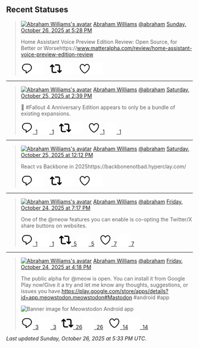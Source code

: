 ## Recent Statuses

> <a href="https://indieweb.social/@abraham"><img alt="Abraham Williams's avatar" src="https://cdn.masto.host/indiewebsocial/accounts/avatars/109/292/540/382/343/163/original/d00f2e03ce9c85b1.jpg" height="24" width="24" ></a> [Abraham Williams](https://indieweb.social/@abraham) [@abraham](https://indieweb.social/@abraham) [Sunday, October 26, 2025 at 5:28 PM](https://indieweb.social/@abraham/115441643791066099)
>
> Home Assistant Voice Preview Edition Review: Open Source, for Better or Worsehttps://www.matteralpha.com/review/home-assistant-voice-preview-edition-review
>
> [![Reply](./images/reply_light.svg#gh-light-mode-only "Reply")](https://indieweb.social/@abraham/115441643791066099#gh-light-mode-only)[![Reply](./images/reply.svg#gh-dark-mode-only "Reply")](https://indieweb.social/@abraham/115441643791066099#gh-dark-mode-only)&emsp;[![Boost](./images/retweet_light.svg#gh-light-mode-only "Boost")](https://indieweb.social/@abraham/115441643791066099#gh-light-mode-only)[![Boost](./images/retweet.svg#gh-dark-mode-only "Boost")](https://indieweb.social/@abraham/115441643791066099#gh-dark-mode-only)&emsp;[![Favorite](./images/like_light.svg#gh-light-mode-only "Favorite")](https://indieweb.social/@abraham/115441643791066099#gh-light-mode-only)[![Favorite](./images/like.svg#gh-dark-mode-only "Favorite")](https://indieweb.social/@abraham/115441643791066099#gh-dark-mode-only)


---

> <a href="https://indieweb.social/@abraham"><img alt="Abraham Williams's avatar" src="https://cdn.masto.host/indiewebsocial/accounts/avatars/109/292/540/382/343/163/original/d00f2e03ce9c85b1.jpg" height="24" width="24" ></a> [Abraham Williams](https://indieweb.social/@abraham) [@abraham](https://indieweb.social/@abraham) [Saturday, October 25, 2025 at 2:39 PM](https://indieweb.social/@abraham/115435317347717464)
>
> 🤣 #Fallout 4 Anniversary Edition appears to only be a bundle of existing expansions.
>
> [![Reply](./images/reply_light.svg#gh-light-mode-only "Reply")&ensp;1](https://indieweb.social/@abraham/115435317347717464#gh-light-mode-only)[![Reply](./images/reply.svg#gh-dark-mode-only "Reply")&ensp;1](https://indieweb.social/@abraham/115435317347717464#gh-dark-mode-only)&emsp;[![Boost](./images/retweet_light.svg#gh-light-mode-only "Boost")](https://indieweb.social/@abraham/115435317347717464#gh-light-mode-only)[![Boost](./images/retweet.svg#gh-dark-mode-only "Boost")](https://indieweb.social/@abraham/115435317347717464#gh-dark-mode-only)&emsp;[![Favorite](./images/like_light.svg#gh-light-mode-only "Favorite")&ensp;1](https://indieweb.social/@abraham/115435317347717464#gh-light-mode-only)[![Favorite](./images/like.svg#gh-dark-mode-only "Favorite")&ensp;1](https://indieweb.social/@abraham/115435317347717464#gh-dark-mode-only)


---

> <a href="https://indieweb.social/@abraham"><img alt="Abraham Williams's avatar" src="https://cdn.masto.host/indiewebsocial/accounts/avatars/109/292/540/382/343/163/original/d00f2e03ce9c85b1.jpg" height="24" width="24" ></a> [Abraham Williams](https://indieweb.social/@abraham) [@abraham](https://indieweb.social/@abraham) [Saturday, October 25, 2025 at 12:12 PM](https://indieweb.social/@abraham/115434742043661125)
>
> React vs Backbone in 2025https://backbonenotbad.hyperclay.com/
>
> [![Reply](./images/reply_light.svg#gh-light-mode-only "Reply")](https://indieweb.social/@abraham/115434742043661125#gh-light-mode-only)[![Reply](./images/reply.svg#gh-dark-mode-only "Reply")](https://indieweb.social/@abraham/115434742043661125#gh-dark-mode-only)&emsp;[![Boost](./images/retweet_light.svg#gh-light-mode-only "Boost")](https://indieweb.social/@abraham/115434742043661125#gh-light-mode-only)[![Boost](./images/retweet.svg#gh-dark-mode-only "Boost")](https://indieweb.social/@abraham/115434742043661125#gh-dark-mode-only)&emsp;[![Favorite](./images/like_light.svg#gh-light-mode-only "Favorite")](https://indieweb.social/@abraham/115434742043661125#gh-light-mode-only)[![Favorite](./images/like.svg#gh-dark-mode-only "Favorite")](https://indieweb.social/@abraham/115434742043661125#gh-dark-mode-only)


---

> <a href="https://indieweb.social/@abraham"><img alt="Abraham Williams's avatar" src="https://cdn.masto.host/indiewebsocial/accounts/avatars/109/292/540/382/343/163/original/d00f2e03ce9c85b1.jpg" height="24" width="24" ></a> [Abraham Williams](https://indieweb.social/@abraham) [@abraham](https://indieweb.social/@abraham) [Friday, October 24, 2025 at 7:17 PM](https://indieweb.social/@abraham/115430749118800301)
>
> One of the @meow features you can enable is co-opting the Twitter/X share buttons on websites.
>
> [![Reply](./images/reply_light.svg#gh-light-mode-only "Reply")&ensp;1](https://indieweb.social/@abraham/115430749118800301#gh-light-mode-only)[![Reply](./images/reply.svg#gh-dark-mode-only "Reply")&ensp;1](https://indieweb.social/@abraham/115430749118800301#gh-dark-mode-only)&emsp;[![Boost](./images/retweet_light.svg#gh-light-mode-only "Boost")&ensp;5](https://indieweb.social/@abraham/115430749118800301#gh-light-mode-only)[![Boost](./images/retweet.svg#gh-dark-mode-only "Boost")&ensp;5](https://indieweb.social/@abraham/115430749118800301#gh-dark-mode-only)&emsp;[![Favorite](./images/like_light.svg#gh-light-mode-only "Favorite")&ensp;7](https://indieweb.social/@abraham/115430749118800301#gh-light-mode-only)[![Favorite](./images/like.svg#gh-dark-mode-only "Favorite")&ensp;7](https://indieweb.social/@abraham/115430749118800301#gh-dark-mode-only)


---

> <a href="https://indieweb.social/@abraham"><img alt="Abraham Williams's avatar" src="https://cdn.masto.host/indiewebsocial/accounts/avatars/109/292/540/382/343/163/original/d00f2e03ce9c85b1.jpg" height="24" width="24" ></a> [Abraham Williams](https://indieweb.social/@abraham) [@abraham](https://indieweb.social/@abraham) [Friday, October 24, 2025 at 4:18 PM](https://indieweb.social/@abraham/115430045205660826)
>
> The public alpha for @meow is open. You can install it from Google Play now!Give it a try and let me know any thoughts, suggestions, or issues you have.https://play.google.com/store/apps/details?id=app.meowstodon.meowstodon#Mastodon #android #app
>
> ![Banner image for Meowstodon Android app](https://cdn.masto.host/indiewebsocial/media_attachments/files/115/430/021/729/603/025/original/ef5cbcbbeee4a6cd.png)
>
> [![Reply](./images/reply_light.svg#gh-light-mode-only "Reply")&ensp;3](https://indieweb.social/@abraham/115430045205660826#gh-light-mode-only)[![Reply](./images/reply.svg#gh-dark-mode-only "Reply")&ensp;3](https://indieweb.social/@abraham/115430045205660826#gh-dark-mode-only)&emsp;[![Boost](./images/retweet_light.svg#gh-light-mode-only "Boost")&ensp;26](https://indieweb.social/@abraham/115430045205660826#gh-light-mode-only)[![Boost](./images/retweet.svg#gh-dark-mode-only "Boost")&ensp;26](https://indieweb.social/@abraham/115430045205660826#gh-dark-mode-only)&emsp;[![Favorite](./images/like_light.svg#gh-light-mode-only "Favorite")&ensp;14](https://indieweb.social/@abraham/115430045205660826#gh-light-mode-only)[![Favorite](./images/like.svg#gh-dark-mode-only "Favorite")&ensp;14](https://indieweb.social/@abraham/115430045205660826#gh-dark-mode-only)


_Last updated Sunday, October 26, 2025 at 5:33 PM UTC._
